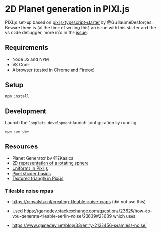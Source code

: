 # 2D Planet generation in PIXI.js

PIXI.js set-up based on [pixijs-typescript-starter](https://github.com/GuillaumeDesforges/pixijs-typescript-starter/) by @GuillaumeDesforges. Beware there is (at the time of writing this) an issue with this starter and the vs code debugger, more info in the [issue](https://github.com/GuillaumeDesforges/pixijs-typescript-starter/issues/8).

## Requirements

- Node JS and NPM
- VS Code
- A browser (tested in Chrome and Firefox)

## Setup

```bash
npm install
```

## Development

Launch the `Complete development` launch configuration by running

```unix
npm run dev
```

## Resources

- [Planet Generator](https://github.com/ZKasica/Planet-Generator/) by @ZKasica
- [2D representation of a rotating sphere](https://gamedev.stackexchange.com/questions/9346/2d-shader-to-draw-representation-of-rotating-sphere)
- [Uniforms in Pixi.js](https://pixijs.io/examples/?v=v5.3.8#/mesh-and-shaders/uniforms.js)
- [Pixel shader basics](http://wiki.winamp.com/wiki/Pixel_Shader_Basics)
- [Textured triangle in Pixi.js](https://pixijs.io/examples/#/mesh-and-shaders/triangle-textured.js)

### Tileable noise mpas

- https://ronvalstar.nl/creating-tileable-noise-maps (did not use this)

- Used https://gamedev.stackexchange.com/questions/23625/how-do-you-generate-tileable-perlin-noise/23639#23639 which uses:
- https://www.gamedev.net/blog/33/entry-2138456-seamless-noise/